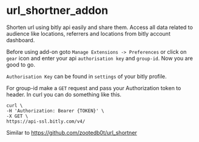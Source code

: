 # url_shortner_addon

Shorten url using bitly api easily and share them. Access all data related to audience like locations, referrers and locations from bitly account dashboard.

Before using add-on goto `Manage Extensions -> Preferences` or click on `gear` icon and enter your api `authorisation key` and `group-id`. Now you are good to go.

`Authorisation Key` can be found in `settings` of your bitly profile. 

For group-id make a `GET` request and pass your Authorization token to header. In curl you can do something like this.

```
curl \
-H 'Authorization: Bearer {TOKEN}' \
-X GET \
https://api-ssl.bitly.com/v4/
```

Similar to https://github.com/zootedb0t/url_shortner
